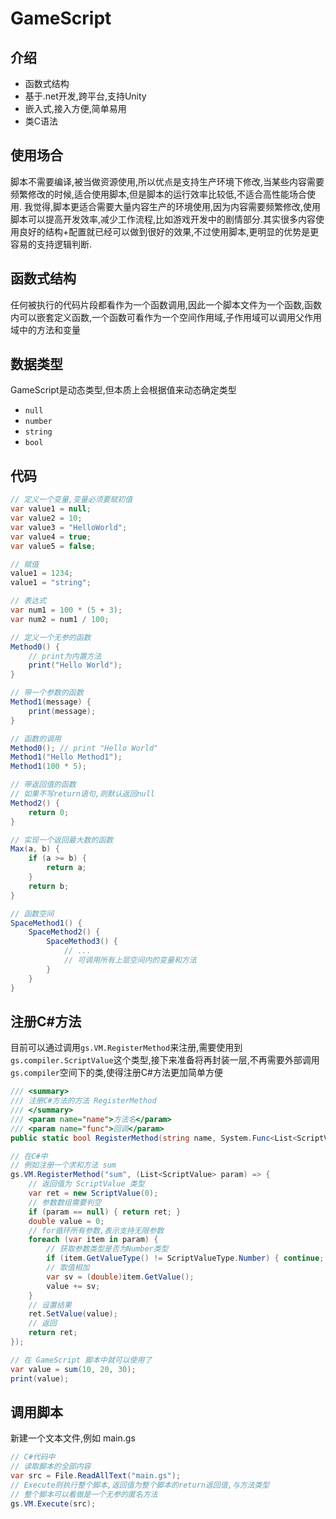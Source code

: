 # GameScript

## 介绍 
- 函数式结构 
- 基于.net开发,跨平台,支持Unity 
- 嵌入式,接入方便,简单易用
- 类C语法 

## 使用场合 
脚本不需要编译,被当做资源使用,所以优点是支持生产环境下修改,当某些内容需要频繁修改的时候,适合使用脚本,但是脚本的运行效率比较低,不适合高性能场合使用.
我觉得,脚本更适合需要大量内容生产的环境使用,因为内容需要频繁修改,使用脚本可以提高开发效率,减少工作流程,比如游戏开发中的剧情部分.其实很多内容使用良好的结构+配置就已经可以做到很好的效果,不过使用脚本,更明显的优势是更容易的支持逻辑判断.

## 函数式结构 
任何被执行的代码片段都看作为一个函数调用,因此一个脚本文件为一个函数,函数内可以嵌套定义函数,一个函数可看作为一个空间作用域,子作用域可以调用父作用域中的方法和变量

## 数据类型 
GameScript是动态类型,但本质上会根据值来动态确定类型
- `null`
- `number`
- `string`
- `bool`

## 代码 
```csharp
// 定义一个变量,变量必须要赋初值
var value1 = null;
var value2 = 10;
var value3 = "HelloWorld";
var value4 = true;
var value5 = false;

// 赋值
value1 = 1234;
value1 = "string";

// 表达式 
var num1 = 100 * (5 + 3);
var num2 = num1 / 100;

// 定义一个无参的函数
Method0() {
	// print为内置方法
	print("Hello World");
}

// 带一个参数的函数
Method1(message) {
	print(message);
}

// 函数的调用 
Method0(); // print "Hello World"
Method1("Hello Method1");
Method1(100 * 5);

// 带返回值的函数
// 如果不写return语句,则默认返回null
Method2() {
	return 0;
}

// 实现一个返回最大数的函数
Max(a, b) {
	if (a >= b) {
		return a;
	}
	return b;
}

// 函数空间 
SpaceMethod1() {
	SpaceMethod2() {
		SpaceMethod3() {
			// ...
			// 可调用所有上层空间内的变量和方法
		}
	}
}
```

## 注册C#方法
目前可以通过调用`gs.VM.RegisterMethod`来注册,需要使用到`gs.compiler.ScriptValue`这个类型,接下来准备将再封装一层,不再需要外部调用`gs.compiler`空间下的类,使得注册C#方法更加简单方便
```csharp
/// <summary>
/// 注册C#方法的方法 RegisterMethod
/// </summary>
/// <param name="name">方法名</param>
/// <param name="func">回调</param>
public static bool RegisterMethod(string name, System.Func<List<ScriptValue>, ScriptValue> func);
```

```csharp
// 在C#中
// 例如注册一个求和方法 sum
gs.VM.RegisterMethod("sum", (List<ScriptValue> param) => {
    // 返回值为 ScriptValue 类型
    var ret = new ScriptValue(0);
    // 参数数组需要判空
    if (param == null) { return ret; }
    double value = 0;
    // for循环所有参数,表示支持无限参数
    foreach (var item in param) {
        // 获取参数类型是否为Number类型
        if (item.GetValueType() != ScriptValueType.Number) { continue; }
        // 取值相加
        var sv = (double)item.GetValue();
        value += sv;
    }
    // 设置结果
    ret.SetValue(value);
    // 返回
    return ret;
});
```

```csharp
// 在 GameScript 脚本中就可以使用了
var value = sum(10, 20, 30);
print(value);
```

## 调用脚本 
新建一个文本文件,例如 main.gs
```csharp
// C#代码中
// 读取脚本的全部内容
var src = File.ReadAllText("main.gs");
// Execute则执行整个脚本,返回值为整个脚本的return返回值,与方法类型
// 整个脚本可以看做是一个无参的匿名方法
gs.VM.Execute(src);
```

